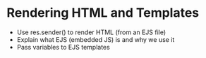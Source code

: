 # Rendering HTML and Templates

* Use res.sender() to render HTML (from an EJS file)
* Explain what EJS (embedded JS) is and why we use it
* Pass variables to EJS templates